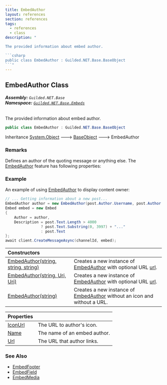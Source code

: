 ```yaml
---
title: EmbedAuthor
layout: references
section: references
tags:
  - references
  - class
description: "

The provided information about embed author.

```csharp
public class EmbedAuthor : Guilded.NET.Base.BaseObject
```"
---
```


## EmbedAuthor Class
###### **Assembly:** `Guilded.NET.Base`<br/>**Namespace:** [`Guilded.NET.Base.Embeds`](Guilded.NET.Base.Embeds 'Guilded.NET.Base.Embeds')

The provided information about embed author.

```csharp
public class EmbedAuthor : Guilded.NET.Base.BaseObject
```

Inheritance [System.Object](https://docs.microsoft.com/en-us/dotnet/api/System.Object 'System.Object') &#129106; [BaseObject](BaseObject 'Guilded.NET.Base.BaseObject') &#129106; EmbedAuthor

### Remarks
  
Defines an author of the quoting message or anything else. The [EmbedAuthor](EmbedAuthor 'Guilded.NET.Base.Embeds.EmbedAuthor') feature has following properties:

### Example
  
An example of using [EmbedAuthor](EmbedAuthor 'Guilded.NET.Base.Embeds.EmbedAuthor') to display content owner:  
  
```csharp  
// ... Getting information about a new post...  
EmbedAuthor author = new EmbedAuthor(post.Author.Username, post.Author.Avatar, post.Url);  
Embed embed = new Embed  
{  
    Author = author,  
    Description = post.Text.Length > 4000  
                ? post.Text.Substring(0, 3997) + "..."  
                : post.Text  
};  
await client.CreateMessageAsync(channelId, embed);  
```

| Constructors | |
| :--- | :--- |
| [EmbedAuthor(string, string, string)](EmbedAuthor.EmbedAuthor(string,string,string) 'Guilded.NET.Base.Embeds.EmbedAuthor.EmbedAuthor(string, string, string)') | Creates a new instance of [EmbedAuthor](EmbedAuthor 'Guilded.NET.Base.Embeds.EmbedAuthor') with optional URL [url](EmbedAuthor.EmbedAuthor(string,string,string)#Guilded.NET.Base.Embeds.EmbedAuthor.EmbedAuthor(string,string,string).url 'Guilded.NET.Base.Embeds.EmbedAuthor.EmbedAuthor(string, string, string).url'). |
| [EmbedAuthor(string, Uri, Uri)](EmbedAuthor.EmbedAuthor(string,Uri,Uri) 'Guilded.NET.Base.Embeds.EmbedAuthor.EmbedAuthor(string, System.Uri, System.Uri)') | Creates a new instance of [EmbedAuthor](EmbedAuthor 'Guilded.NET.Base.Embeds.EmbedAuthor') with optional URL [url](EmbedAuthor.EmbedAuthor(string,Uri,Uri)#Guilded.NET.Base.Embeds.EmbedAuthor.EmbedAuthor(string,System.Uri,System.Uri).url 'Guilded.NET.Base.Embeds.EmbedAuthor.EmbedAuthor(string, System.Uri, System.Uri).url'). |
| [EmbedAuthor(string)](EmbedAuthor.EmbedAuthor(string) 'Guilded.NET.Base.Embeds.EmbedAuthor.EmbedAuthor(string)') | Creates a new instance of [EmbedAuthor](EmbedAuthor 'Guilded.NET.Base.Embeds.EmbedAuthor') without an icon and without a URL. |

| Properties | |
| :--- | :--- |
| [IconUrl](EmbedAuthor.IconUrl 'Guilded.NET.Base.Embeds.EmbedAuthor.IconUrl') | The URL to author's icon. |
| [Name](EmbedAuthor.Name 'Guilded.NET.Base.Embeds.EmbedAuthor.Name') | The name of an embed author. |
| [Url](EmbedAuthor.Url 'Guilded.NET.Base.Embeds.EmbedAuthor.Url') | The URL that author links. |

### See Also
- [EmbedFooter](EmbedFooter 'Guilded.NET.Base.Embeds.EmbedFooter')
- [EmbedField](EmbedField 'Guilded.NET.Base.Embeds.EmbedField')
- [EmbedMedia](EmbedMedia 'Guilded.NET.Base.Embeds.EmbedMedia')